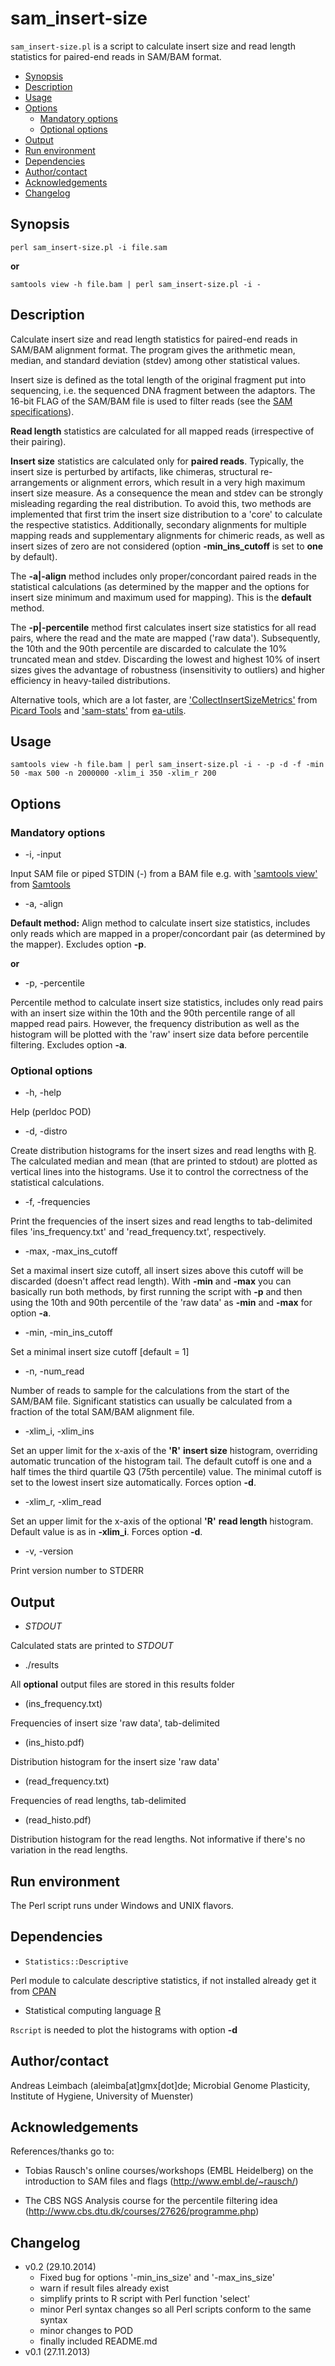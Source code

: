 sam_insert-size
===============

`sam_insert-size.pl` is a script to calculate insert size and read length statistics for paired-end reads in SAM/BAM format.

* [Synopsis](#synopsis)
* [Description](#description)
* [Usage](#usage)
* [Options](#options)
  * [Mandatory options](#mandatory-options)
  * [Optional options](#optional-options)
* [Output](#output)
* [Run environment](#run-environment)
* [Dependencies](#dependencies)
* [Author/contact](#author\/contact)
* [Acknowledgements](#acknowledgements)
* [Changelog](#changelog)

## Synopsis

    perl sam_insert-size.pl -i file.sam

**or**

    samtools view -h file.bam | perl sam_insert-size.pl -i -

## Description

Calculate insert size and read length statistics for paired-end reads
in SAM/BAM alignment format. The program gives the arithmetic mean,
median, and standard deviation (stdev) among other statistical values.

Insert size is defined as the total length of the original fragment
put into sequencing, i.e. the sequenced DNA fragment between the
adaptors. The 16-bit FLAG of the SAM/BAM file is used to filter reads
(see the [SAM specifications](http://samtools.sourceforge.net/SAM1.pdf)).

**Read length** statistics are calculated for all mapped reads
(irrespective of their pairing).

**Insert size** statistics are calculated only for **paired reads**.
Typically, the insert size is perturbed by artifacts, like chimeras,
structural re-arrangements or alignment errors, which result in a
very high maximum insert size measure. As a consequence the mean and
stdev can be strongly misleading regarding the real distribution. To
avoid this, two methods are implemented that first trim the insert
size distribution to a 'core' to calculate the respective statistics.
Additionally, secondary alignments for multiple mapping reads and
supplementary alignments for chimeric reads, as well as insert sizes
of zero are not considered (option **-min_ins_cutoff** is set to
**one** by default).

The **-a|-align** method includes only proper/concordant paired reads
in the statistical calculations (as determined by the mapper and the
options for insert size minimum and maximum used for mapping). This
is the **default** method.

The **-p|-percentile** method first calculates insert size statistics
for all read pairs, where the read and the mate are mapped ('raw
data'). Subsequently, the 10th and the 90th percentile are discarded
to calculate the 10% truncated mean and stdev. Discarding the lowest
and highest 10% of insert sizes gives the advantage of robustness
(insensitivity to outliers) and higher efficiency in heavy-tailed
distributions.

Alternative tools, which are a lot faster, are ['CollectInsertSizeMetrics'](https://broadinstitute.github.io/picard/command-line-overview.html#CollectInsertSizeMetrics)
from [Picard Tools](https://broadinstitute.github.io/picard/) and
['sam-stats'](https://code.google.com/p/ea-utils/wiki/SamStats) from
[ea-utils](https://code.google.com/p/ea-utils/).

## Usage

    samtools view -h file.bam | perl sam_insert-size.pl -i - -p -d -f -min 50 -max 500 -n 2000000 -xlim_i 350 -xlim_r 200

## Options

### Mandatory options

- -i, -input

Input SAM file or piped STDIN (-) from a BAM file e.g. with ['samtools view'](http://www.htslib.org/doc/samtools-1.1.html) from [Samtools](http://www.htslib.org/)

- -a, -align

**Default method:** Align method to calculate insert size statistics, includes only reads which are mapped in a proper/concordant pair (as determined by the mapper). Excludes option **-p**.

**or**

- -p, -percentile

Percentile method to calculate insert size statistics, includes only read pairs with an insert size within the 10th and the 90th percentile range of all mapped read pairs. However, the frequency distribution as well as the histogram will be plotted with the 'raw' insert size data before percentile filtering. Excludes option **-a**.

### Optional options

- -h, -help

Help (perldoc POD)

- -d, -distro

Create distribution histograms for the insert sizes and read lengths
with [R](http://www.r-project.org/). The calculated median and mean
(that are printed to stdout) are plotted as vertical lines into the
histograms. Use it to control the correctness of the statistical
calculations.

- -f, -frequencies

Print the frequencies of the insert sizes and read lengths to
tab-delimited files 'ins_frequency.txt' and 'read_frequency.txt',
respectively.

- -max, -max_ins_cutoff

Set a maximal insert size cutoff, all insert sizes above this cutoff
will be discarded (doesn't affect read length). With **-min** and
**-max** you can basically run both methods, by first running the
script with **-p** and then using the 10th and 90th percentile of the
'raw data' as **-min** and **-max** for option **-a**.

- -min, -min_ins_cutoff

Set a minimal insert size cutoff [default = 1]

- -n, -num_read

Number of reads to sample for the calculations from the start of the
SAM/BAM file. Significant statistics can usually be calculated from a
fraction of the total SAM/BAM alignment file.

- -xlim_i, -xlim_ins

Set an upper limit for the x-axis of the **'R'** **insert size**
histogram, overriding automatic truncation of the histogram tail.
The default cutoff is one and a half times the third quartile Q3
(75th percentile) value. The minimal cutoff is set to the lowest
insert size automatically. Forces option **-d**.

- -xlim_r, -xlim_read

Set an upper limit for the x-axis of the optional **'R'** **read
length** histogram. Default value is as in **-xlim_i**. Forces option
**-d**.

- -v, -version

Print version number to STDERR

## Output

- *STDOUT*

Calculated stats are printed to *STDOUT*

- ./results

All **optional** output files are stored in this results folder

- (ins_frequency.txt)

Frequencies of insert size 'raw data', tab-delimited

- (ins_histo.pdf)

Distribution histogram for the insert size 'raw data'

- (read_frequency.txt)

Frequencies of read lengths, tab-delimited

- (read_histo.pdf)

Distribution histogram for the read lengths. Not informative if
there's no variation in the read lengths.

## Run environment

The Perl script runs under Windows and UNIX flavors.

## Dependencies

- `Statistics::Descriptive`

Perl module to calculate descriptive statistics, if not installed
already get it from [CPAN](http://www.cpan.org/)

- Statistical computing language [R](http://www.r-project.org/)

`Rscript` is needed to plot the histograms with option **-d**

## Author/contact

Andreas Leimbach (aleimba[at]gmx[dot]de; Microbial Genome Plasticity, Institute of Hygiene, University of Muenster)

## Acknowledgements

References/thanks go to:

- Tobias Rausch's online courses/workshops (EMBL Heidelberg) on the
introduction to SAM files and flags (http://www.embl.de/~rausch/)

- The CBS NGS Analysis course for the percentile filtering idea (http://www.cbs.dtu.dk/courses/27626/programme.php)

## Changelog

- v0.2 (29.10.2014)
    - Fixed bug for options '-min_ins_size' and '-max_ins_size'
    - warn if result files already exist
    - simplify prints to R script with Perl function 'select'
    - minor Perl syntax changes so all Perl scripts conform to the same syntax
    - minor changes to POD
    - finally included README.md
- v0.1 (27.11.2013)
